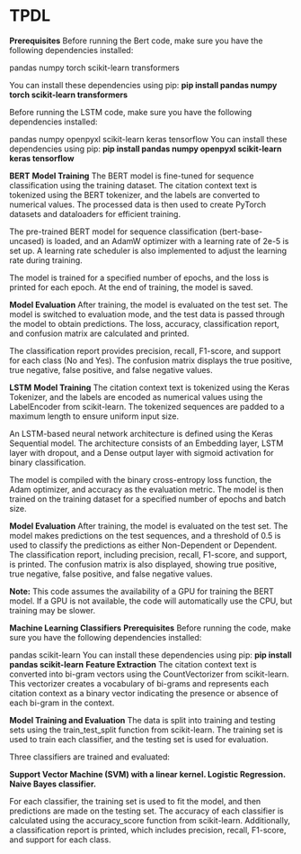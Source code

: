 # TPDL



**Prerequisites**
Before running the Bert code, make sure you have the following dependencies installed:

pandas
numpy
torch
scikit-learn
transformers

You can install these dependencies using pip:
**pip install pandas numpy torch scikit-learn transformers**


Before running the LSTM code, make sure you have the following dependencies installed:

pandas
numpy
openpyxl
scikit-learn
keras
tensorflow
You can install these dependencies using pip:
**pip install pandas numpy openpyxl scikit-learn keras tensorflow**


**BERT**
**Model Training**
The BERT model is fine-tuned for sequence classification using the training dataset. The citation context text is tokenized using the BERT tokenizer, and the labels are converted to numerical values. The processed data is then used to create PyTorch datasets and dataloaders for efficient training.

The pre-trained BERT model for sequence classification (bert-base-uncased) is loaded, and an AdamW optimizer with a learning rate of 2e-5 is set up. A learning rate scheduler is also implemented to adjust the learning rate during training.

The model is trained for a specified number of epochs, and the loss is printed for each epoch. At the end of training, the model is saved.

**Model Evaluation**
After training, the model is evaluated on the test set. The model is switched to evaluation mode, and the test data is passed through the model to obtain predictions. The loss, accuracy, classification report, and confusion matrix are calculated and printed.

The classification report provides precision, recall, F1-score, and support for each class (No and Yes). The confusion matrix displays the true positive, true negative, false positive, and false negative values.


**LSTM**
**Model Training**
The citation context text is tokenized using the Keras Tokenizer, and the labels are encoded as numerical values using the LabelEncoder from scikit-learn. The tokenized sequences are padded to a maximum length to ensure uniform input size.

An LSTM-based neural network architecture is defined using the Keras Sequential model. The architecture consists of an Embedding layer, LSTM layer with dropout, and a Dense output layer with sigmoid activation for binary classification.

The model is compiled with the binary cross-entropy loss function, the Adam optimizer, and accuracy as the evaluation metric. The model is then trained on the training dataset for a specified number of epochs and batch size.

**Model Evaluation**
After training, the model is evaluated on the test set. The model makes predictions on the test sequences, and a threshold of 0.5 is used to classify the predictions as either Non-Dependent or Dependent. The classification report, including precision, recall, F1-score, and support, is printed. The confusion matrix is also displayed, showing true positive, true negative, false positive, and false negative values.


**Note:** This code assumes the availability of a GPU for training the BERT model. If a GPU is not available, the code will automatically use the CPU, but training may be slower.


**Machine Learning Classifiers**
**Prerequisites**
Before running the code, make sure you have the following dependencies installed:

pandas
scikit-learn
You can install these dependencies using pip:
**pip install pandas scikit-learn**
**Feature Extraction**
The citation context text is converted into bi-gram vectors using the CountVectorizer from scikit-learn. This vectorizer creates a vocabulary of bi-grams and represents each citation context as a binary vector indicating the presence or absence of each bi-gram in the context.

**Model Training and Evaluation**
The data is split into training and testing sets using the train_test_split function from scikit-learn. The training set is used to train each classifier, and the testing set is used for evaluation.

Three classifiers are trained and evaluated:

**Support Vector Machine (SVM) with a linear kernel.
Logistic Regression.
Naive Bayes classifier.**

For each classifier, the training set is used to fit the model, and then predictions are made on the testing set. The accuracy of each classifier is calculated using the accuracy_score function from scikit-learn. Additionally, a classification report is printed, which includes precision, recall, F1-score, and support for each class.
